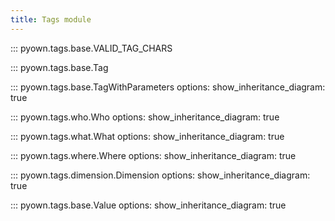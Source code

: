 ```yaml
---
title: Tags module
---
```


::: pyown.tags.base.VALID_TAG_CHARS

::: pyown.tags.base.Tag

::: pyown.tags.base.TagWithParameters
    options:
        show_inheritance_diagram: true


::: pyown.tags.who.Who
    options:
        show_inheritance_diagram: true

::: pyown.tags.what.What
    options:
        show_inheritance_diagram: true

::: pyown.tags.where.Where
    options:
        show_inheritance_diagram: true


::: pyown.tags.dimension.Dimension
    options:
        show_inheritance_diagram: true

::: pyown.tags.base.Value
    options:
        show_inheritance_diagram: true